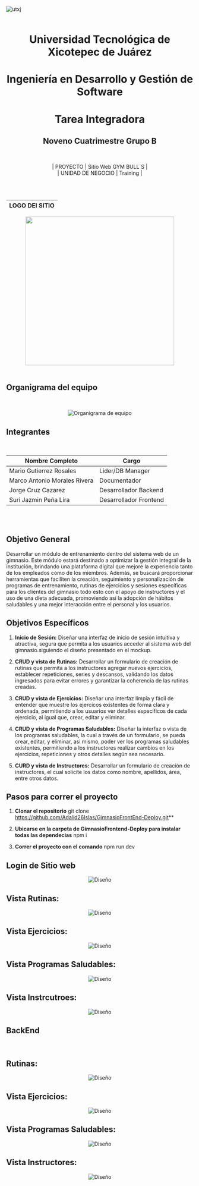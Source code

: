 ![utxj](https://github.com/loreasc2003/m4delProyecto/assets/163441777/57f5e0f6-567a-4597-beff-f8adc0768c60)
<br>
<br>


<h1 align="center"> Universidad Tecnológica de Xicotepec de Juárez </h1>
<h1 align="center"> Ingeniería en Desarrollo y Gestión de Software </h1>
<h1 align="center"> Tarea Integradora </h1>
<h2 align="center"> Noveno Cuatrimestre Grupo B </h2>
<br>


<div align="center">

| PROYECTO                     | Sitio Web GYM BULL´S        |           
| UNIDAD DE NEGOCIO            | Training                    |             


</div>

<br>
<br>


<div align="center">
  
| LOGO DEl SITIO  | 
|:------------- | 
<img src="Img/LOGO SITIO.png" width="400" height="400">
  
</div>


<br>

## Organigrama del equipo
<br>


<p align="center">
  <img src="Img/ORGANIGRAMA.png?raw=true" alt="Organigrama de equipo">
</p>

## Integrantes 
<br>

<div align="center">

| Nombre Completo              | Cargo                   | 
|------------------------------|-------------------------|
| Mario Gutierrez Rosales      | Lider/DB Manager        |           
| Marco Antonio Morales Rivera | Documentador            |             
| Jorge Cruz Cazarez           | Desarrollador Backend   |                      
| Suri Jazmin Peña Lira        | Desarrollador Frontend  | 

<br>

</div>

<br>

## Objetivo General
Desarrollar un módulo de entrenamiento dentro del sistema web de un gimnasio. Este módulo estará destinado a optimizar la gestión integral de la institución, brindando una plataforma digital que mejore la experiencia tanto de los empleados como de los miembros. 
Además, se buscará proporcionar herramientas que faciliten la creación, seguimiento y personalización de programas de entrenamiento, rutinas de ejercicios y sesiones específicas para los clientes del gimnasio todo esto con el apoyo de instructores y el uso de una dieta adecuada, promoviendo así la adopción de hábitos saludables y una mejor interacción entre el personal y los usuarios.

## Objetivos Específicos
1. **Inicio de Sesión:** Diseñar una interfaz de inicio de sesión intuitiva y atractiva, segura que permita a los usuarios acceder al sistema web del gimnasio.siguiendo el diseño presentado en el mockup.

2. **CRUD y vista de Rutinas:** Desarrollar un formulario de creación de rutinas que permita a los instructores agregar nuevos ejercicios, establecer repeticiones, series y descansos, validando los datos ingresados para evitar errores y garantizar la coherencia de las rutinas creadas.
  
3. **CRUD y vista de Ejercicios:** Diseñar una interfaz limpia y fácil de entender que muestre los ejercicos existentes de forma clara y ordenada, permitiendo a los usuarios ver detalles específicos de cada ejercicio, al igual que, crear, editar y eliminar.
   
4. **CRUD y vista de Programas Saludables:** Diseñar la interfaz o vista de los programas saludables, la cual a través de un formulario, se pueda crear, editar, y eliminar, asi mismo, poder ver los programas saludables existentes, permitiendo a los instructores realizar cambios en los ejercicios, repeticiones y otros detalles según sea necesario.

5. **CURD y vista de Instructores:** Desarrollar un formulario de creación de instructores, el cual solicite los datos como nombre, apellidos, área, entre otros datos.
   

## Pasos para correr el proyecto
1. **Clonar el repositorio** git clone https://github.com/Adalid26Islas/GimnasioFrontEnd-Deploy.git**

2. **Ubicarse en la carpeta de GimnasioFrontend-Deploy para instalar todas las dependecias** npm i 

3. **Correr el proyecto con el comando** npm run dev

## Login de Sitio web
<p align="center">
<img src="Img/vista.png" alt="Diseño"> 
</p>

## Vista Rutinas:
<p align="center">
<img src="Img/rutina.png" alt="Diseño">
</p>

## Vista Ejercicios:
<p align="center">
<img src="Img/ejercicio.png" alt="Diseño">
</p>

## Vista Programas Saludables:
<p align="center">
<img src="Img/programa saludable.png" alt="Diseño">
</p>

## Vista Instrcutroes:
<p align="center">
<img src="Img/instructores.png" alt="Diseño">
</p>


## BackEnd

<br>

## Rutinas:
<p align="center">
<img src="img/api-rutina.png" alt="Diseño">
</p>

## Vista Ejercicios:
<p align="center">
<img src="Img/api-ejercicios.png" alt="Diseño">
</p>

## Vista Programas Saludables:
<p align="center">
<img src="Img/api-programa-salu.png" alt="Diseño">
</p>

## Vista Instructores:
<p align="center">
<img src="Img/api-instrcutores.png" alt="Diseño">
</p>


 
